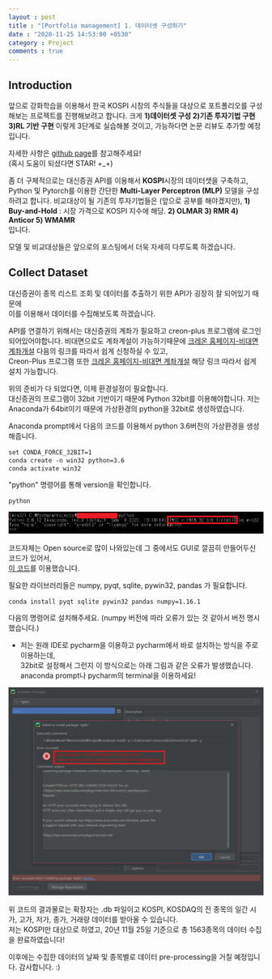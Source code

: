 ```yaml
---
layout : post
title : "[Portfolio management] 1. 데이터셋 구성하기"
date : "2020-11-25 14:53:00 +0530"
category : Project
comments : true
---
```


## **Introduction**

앞으로 강화학습을 이용해서 한국 KOSPI 시장의 주식들을 대상으로 포트폴리오를 구성해보는 프로젝트를 진행해보려고 합니다.
크게 **1)데이터셋 구성 2)기존 투자기법 구현 3)RL 기반 구현** 이렇게 3단계로 실습해볼 것이고,
가능하다면 논문 리뷰도 추가할 예정입니다.

자세한 사항은 [github page](https://github.com/hanseul-jeong/Portfolios "내 깃헙")를 참고해주세요!  
(혹시 도움이 되셨다면 STAR! +_+)   


좀 더 구체적으로는 대신증권 API를 이용해서 **KOSPI**시장의 데이터셋을 구축하고,
Python 및 Pytorch를 이용한 간단한 **Multi-Layer Perceptron (MLP)** 모델을 구성하려고 합니다.
비교대상이 될 기존의 투자기법들은 (앞으로 공부를 해야겠지만), 
**1) Buy-and-Hold** : 시장 가격으로 KOSPI 지수에 해당. 
**2) OLMAR 3) RMR 4) Anticor 5) WMAMR**  
입니다.

모델 및 비교대상들은 앞으로의 포스팅에서 더욱 자세히 다루도록 하겠습니다.

## **Collect Dataset**

대신증권이 종목 리스트 조회 및 데이터를 추출하기 위한 API가 굉장히 잘 되어있기 때문에  
이를 이용해서 데이터를 수집해보도록 하겠습니다.

API를 연결하기 위해서는 대신증권의 계좌가 필요하고 creon-plus 프로그램에 로그인되어있어야합니다.
비대면으로도 계좌계설이 가능하기때문에 [크레온 홈페이지-비대면 계좌개설](http://money2.creontrade.com/E5/WTS/Customer/AccountOpen/DW_NoFaceOpen.aspx?m=7108&p=6662&v=5573) 다음의 링크를 따라서 쉽게 신청하실 수 있고,  
Creon-Plus 프로그램 또한 [크레온 홈페이지-비대면 계좌개설](http://money2.creontrade.com/e5/mboard/ptype_basic/plusPDS/DW_Basic_Read.aspx?boardseq=299&seq=35&page=1&searchString=&prd=&lang=8&p=8833&v=8639&m=9505) 해당 링크 따라서 쉽게 설치 가능합니다.
   
위의 준비가 다 되었다면, 이제 환경설정이 필요합니다.  
대신증권의 프로그램이 32bit 기반이기 때문에 Python 32bit를 이용해야합니다.
저는 Anaconda가 64bit이기 때문에 가상환경의 python을 32bit로 생성하였습니다.

Anaconda prompt에서 다음의 코드를 이용해서 python 3.6버전의 가상환경을 생성해줍니다.

    set CONDA_FORCE_32BIT=1
    conda create -n win32 python=3.6 
    conda activate win32

"python" 명령어를 통해 version을 확인합니다.   

    python      
    
![Image window32bit](/assets/img/window32bit.png)

코드자체는 Open source로 많이 나와있는데 그 중에서도 GUI로 깔끔히 만들어두신 코드가 있어서,  
[이 코드](https://github.com/gyusu/Creon-Datareader "대신증권 데이터 수집 github")를 이용했습니다.  

필요한 라이브러리들은 numpy, pyqt, sqlite, pywin32, pandas 가 필요합니다.  

    conda install pyqt sqlite pywin32 pandas numpy=1.16.1
    
다음의 명령어로 설치해주세요. (numpy 버전에 따라 오류가 있는 것 같아서 버전 명시했습니다.)  
- 저는 원래 IDE로 pycharm을 이용하고 pycharm에서 바로 설치하는 방식을 주로 이용하는데,  
32bit로 설정해서 그런지 이 방식으로는 아래 그림과 같은 오류가 발생했습니다.  
anaconda prompt나 pycharm의 terminal을 이용하세요!  

![Image HTTPerror](/assets/img/HTTPerror.png)  

위 코드의 결과물로는 확장자는 .db 파일이고 KOSPI, KOSDAQ의 전 종목의 일간 시가, 고가, 저가, 종가, 거래량 데이터를 받아올 수 있습니다.      
저는 KOSPI만 대상으로 하였고, 20년 11월 25일 기준으로 총 1563종목의 데이터 수집을 완료하였습니다!  

이후에는 수집한 데이터의 날짜 및 종목별로 데이터 pre-processing을 거칠 예정입니다.
감사합니다. :)  

 
   
    